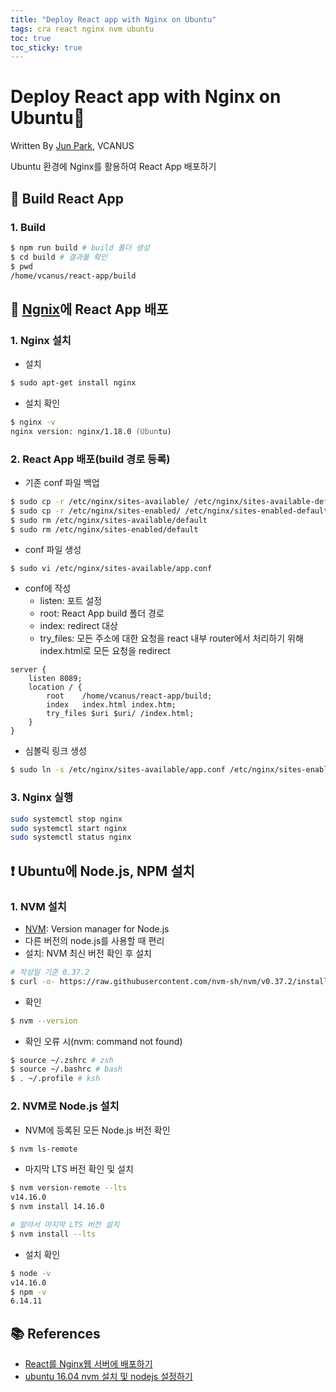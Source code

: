 ```yaml
---
title: "Deploy React app with Nginx on Ubuntu"
tags: cra react nginx nvm ubuntu
toc: true
toc_sticky: true
---
```


# Deploy React app with Nginx on Ubuntu🥕


Written By [Jun Park](https://github.com/junpark-vcanus), VCANUS

Ubuntu 환경에 Nginx를 활용하여 React App 배포하기

## 📌 Build React App

### 1. Build

```zsh
$ npm run build # build 폴더 생성
$ cd build # 결과물 확인
$ pwd
/home/vcanus/react-app/build
```

## 📌 [Ngnix](https://nginx.org/en/)에 React App 배포

### 1. Nginx 설치

- 설치

```zsh
$ sudo apt-get install nginx
```

- 설치 확인

```zsh
$ nginx -v
nginx version: nginx/1.18.0 (Ubuntu)
```

### 2. React App 배포(build 경로 등록)
- 기존 conf 파일 백업

```zsh
$ sudo cp -r /etc/nginx/sites-available/ /etc/nginx/sites-available-default
$ sudo cp -r /etc/nginx/sites-enabled/ /etc/nginx/sites-enabled-default
$ sudo rm /etc/nginx/sites-available/default
$ sudo rm /etc/nginx/sites-enabled/default
```

- conf 파일 생성

```
$ sudo vi /etc/nginx/sites-available/app.conf
```

- conf에 작성
  - listen: 포트 설정
  - root: React App build 폴더 경로
  - index: redirect 대상
  - try_files: 모든 주소에 대한 요청을 react 내부 router에서 처리하기 위해 index.html로 모든 요청을 redirect

```text
server {
	listen 8089;
	location / {
		root	/home/vcanus/react-app/build;
		index	index.html index.htm;
		try_files $uri $uri/ /index.html; 
	}
}
```

- 심볼릭 링크 생성

```zsh
$ sudo ln -s /etc/nginx/sites-available/app.conf /etc/nginx/sites-enabled/app.conf
```

### 3. Nginx 실행

```zsh
sudo systemctl stop nginx
sudo systemctl start nginx
sudo systemctl status nginx
```

## ❗️ Ubuntu에 Node.js, NPM 설치

### 1. NVM 설치
- [NVM](https://github.com/nvm-sh/nvm): Version manager for Node.js
- 다른 버전의 node.js를 사용할 때 편리
- 설치: NVM 최신 버전 확인 후 설치

```zsh
# 작성일 기준 0.37.2
$ curl -o- https://raw.githubusercontent.com/nvm-sh/nvm/v0.37.2/install.sh
```

- 확인

```zsh
$ nvm --version
```

- 확인 오류 시(nvm: command not found)

```zsh
$ source ~/.zshrc # zsh
$ source ~/.bashrc # bash
$ . ~/.profile # ksh
```

### 2. NVM로 Node.js 설치
- NVM에 등록된 모든 Node.js 버전 확인

```zsh
$ nvm ls-remote
```

- 마지막 LTS 버전 확인 및 설치

```zsh
$ nvm version-remote --lts 
v14.16.0
$ nvm install 14.16.0 
```

```zsh
# 알아서 마지막 LTS 버전 설치
$ nvm install --lts
```

- 설치 확인

```zsh
$ node -v
v14.16.0
$ npm -v
6.14.11
```

## 📚 References
- [React를 Nginx웹 서버에 배포하기](https://www.hanumoka.net/2019/12/29/react-20191229-react-nginx-deploy/)
- [ubuntu 16.04 nvm 설치 및 nodejs 설정하기](https://trustyoo86.github.io/nodejs/2019/02/18/ubuntu-nvm.html)
